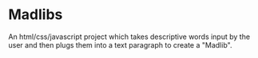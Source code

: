 # Madlibs
An html/css/javascript project which takes descriptive words input by the user and then plugs them into a text paragraph to create a "Madlib".
